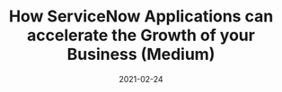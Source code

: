 ---
title: How ServiceNow Applications can accelerate the Growth of your Business (Medium)
date: 2021-02-24
path: https://malsha.medium.com/how-servicenow-applications-can-accelerate-the-growth-of-your-business-cb01bc159ac7
excerpt: What makes ServiceNow an ideal platform to build your business application.
image: https://user-images.githubusercontent.com/10103699/151215448-f1a2aa3c-f21f-4035-8ab1-615aeca705a3.jpeg
tags: 
    - ServiceNow
---